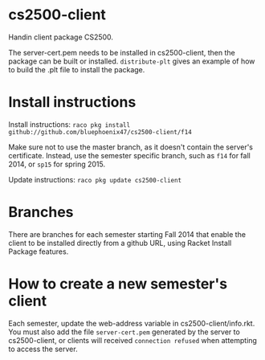 cs2500-client
==========

Handin client package CS2500.

The server-cert.pem needs to be installed in cs2500-client, then the package can be built or installed. `distribute-plt` gives an example of how to build the .plt file to install the package.

# Install instructions
Install instructions:
```raco pkg install github://github.com/bluephoenix47/cs2500-client/f14```

Make sure not to use the master branch, as it doesn't contain the server's certificate. Instead, use the semester specific branch, such as `f14` for fall 2014, or `sp15` for spring 2015.

Update instructions:
```raco pkg update cs2500-client```

# Branches
There are branches for each semester starting Fall 2014 that enable the client to be installed directly from a github URL, using Racket Install Package features.

# How to create a new semester's client
Each semester, update the web-address variable in cs2500-client/info.rkt. You must also add the file `server-cert.pem` generated by the server to cs2500-client, or clients will received `connection refused` when attempting to access the server.
